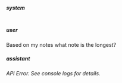 ##### system
```sc-context
```

##### user
Based on my notes what note is the longest?

##### assistant
*API Error. See console logs for details.*